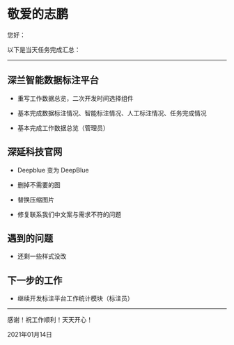 # 敬爱的志鹏

您好：

以下是当天任务完成汇总：

---

## 深兰智能数据标注平台

- 重写工作数据总览，二次开发时间选择组件

- 基本完成数据标注情况、智能标注情况、人工标注情况、任务完成情况

- 基本完成工作数据总览（管理员）

## 深延科技官网

- Deepblue 变为 DeepBlue

- 删掉不需要的图

- 替换压缩图片
- 修复联系我们中文案与需求不符的问题

## 遇到的问题

- 还剩一些样式没改

## 下一步的工作

- 继续开发标注平台工作统计模块（标注员）

---
感谢！祝工作顺利！天天开心！

2021年01月14日

